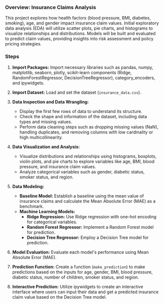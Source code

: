 ### Overview: Insurance Claims Analysis

This project explores how health factors (blood pressure, BMI, diabetes, smoking), age, and gender impact insurance claim values. Initial exploratory data analysis (EDA) will utilize scatter plots, pie charts, and histograms to visualize relationships and distributions. Models will be built and evaluated to predict claim values, providing insights into risk assessment and policy pricing strategies.

### Steps
1. **Import Packages:** Import necessary libraries such as pandas, numpy, matplotlib, seaborn, plotly, scikit-learn components (Ridge, RandomForestRegressor, DecisionTreeRegressor), category_encoders, and ipywidgets.

2. **Import Dataset:** Load and set the dataset (`insurance_data.csv`).

3. **Data Inspection and Data Wrangling:**
   - Display the first few rows of data to understand its structure.
   - Check the shape and information of the dataset, including data types and missing values.
   - Perform data cleaning steps such as dropping missing values (NaN), handling duplicates, and removing columns with low cardinality or high multicollinearity.

4. **Data Visualization and Analysis:**
   - Visualize distributions and relationships using histograms, boxplots, violin plots, and pie charts to explore variables like age, BMI, blood pressure, and insurance claim values.
   - Analyze categorical variables such as gender, diabetic status, smoker status, and region.

5. **Data Modeling:**
   - **Baseline Model:** Establish a baseline using the mean value of insurance claims and calculate the Mean Absolute Error (MAE) as a benchmark.
   - **Machine Learning Models:**
     - **Ridge Regression:** Use Ridge regression with one-hot encoding for categorical variables.
     - **Random Forest Regressor:** Implement a Random Forest model for prediction.
     - **Decision Tree Regressor:** Employ a Decision Tree model for prediction.

6. **Model Evaluation:** Evaluate each model's performance using Mean Absolute Error (MAE).

7. **Prediction Function:** Create a function (`make_prediction`) to make predictions based on the inputs for age, gender, BMI, blood pressure, diabetic status, number of children, smoker status, and region.

8. **Interactive Prediction:** Utilize ipywidgets to create an interactive interface where users can input their data and get a predicted insurance claim value based on the Decision Tree model.
